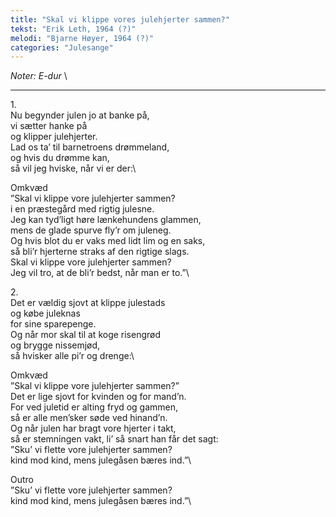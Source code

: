 ```yaml
---
title: "Skal vi klippe vores julehjerter sammen?"
tekst: "Erik Leth, 1964 (?)"
melodi: "Bjarne Høyer, 1964 (?)"
categories: "Julesange"
---
```

*Noter: E-dur* \

***

1\.\
Nu begynder julen jo at banke på,\
vi sætter hanke på\
og klipper julehjerter.\
Lad os ta’ til barnetroens drømmeland,\
og hvis du drømme kan,\
så vil jeg hviske, når vi er der:\

Omkvæd\
”Skal vi klippe vore julehjerter sammen?\
i en præstegård med rigtig julesne.\
Jeg kan tyd’ligt høre lænkehundens glammen,\
mens de glade spurve fly’r om juleneg.\
Og hvis blot du er vaks med lidt lim og en saks,\
så bli’r hjerterne straks af den rigtige slags.\
Skal vi klippe vore julehjerter sammen?\
Jeg vil tro, at de bli’r bedst, når man er to.”\

2\.\
Det er vældig sjovt at klippe julestads\
og købe juleknas\
for sine sparepenge.\
Og når mor skal til at koge risengrød\
og brygge nissemjød,\
så hvisker alle pi’r og drenge:\

Omkvæd\
”Skal vi klippe vore julehjerter sammen?”\
Det er lige sjovt for kvinden og for mand’n.\
For ved juletid er alting fryd og gammen,\
så er alle men’sker søde ved hinand’n.\
Og når julen har bragt vore hjerter i takt,\
så er stemningen vakt, li’ så snart han får det sagt:\
”Sku’ vi flette vore julehjerter sammen?\
kind mod kind, mens julegåsen bæres ind.”\

Outro\
”Sku’ vi flette vore julehjerter sammen?\
kind mod kind, mens julegåsen bæres ind.”\
